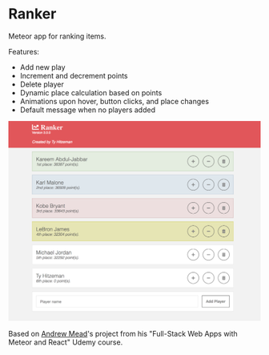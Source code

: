 # Ranker
Meteor app for ranking items. 

Features:
- Add new play
- Increment and decrement points
- Delete player
- Dynamic place calculation based on points
- Animations upon hover, button clicks, and place changes
- Default message when no players added

![Alt text](RankerScreenshot.png?raw=true "Main Page")



Based on [Andrew Mead](https://twitter.com/andrew_j_mead)'s project from his "Full-Stack Web Apps with Meteor and React" Udemy course. 
